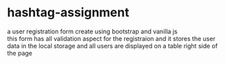 # hashtag-assignment

a user registration form create using bootstrap and vanilla js
<br>
this form has all validation aspect for the registraion and it stores the user data in the local storage and all users are displayed on a table right side of the page
